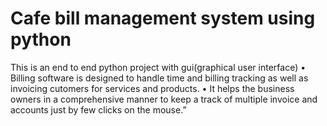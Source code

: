 # Cafe bill management system using python
This is an end to end python project with gui(graphical user interface)
•	Billing software is designed to handle time and billing tracking as well as invoicing cutomers for services and products.
•	It helps the business owners in a comprehensive manner to keep a track of multiple invoice and accounts just by few clicks on the mouse.”
